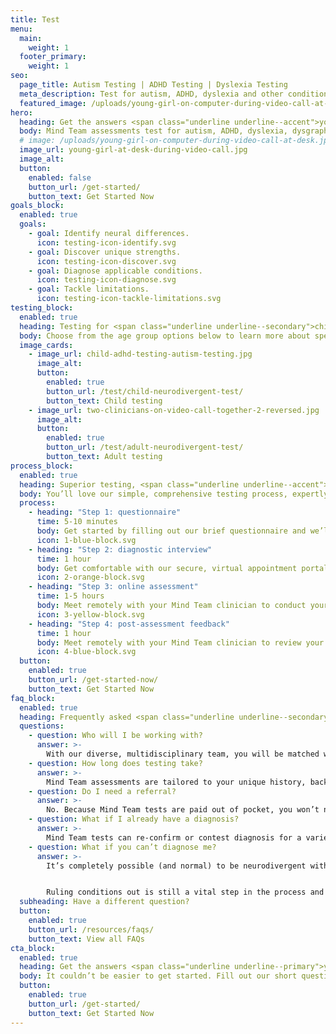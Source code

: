 ```yaml
---
title: Test
menu:
  main:
    weight: 1
  footer_primary:
    weight: 1
seo:
  page_title: Autism Testing | ADHD Testing | Dyslexia Testing
  meta_description: Test for autism, ADHD, dyslexia and other conditions with Mind Team neurodivergent testing—100% remote, comprehensive and professional.
  featured_image: /uploads/young-girl-on-computer-during-video-call-at-desk.jpg
hero:
  heading: Get the answers <span class="underline underline--accent">you need</span>.
  body: Mind Team assessments test for autism, ADHD, dyslexia, dysgraphia and dyscalculia in children and adults.
  # image: /uploads/young-girl-on-computer-during-video-call-at-desk.jpg
  image_url: young-girl-at-desk-during-video-call.jpg
  image_alt:
  button:
    enabled: false
    button_url: /get-started/
    button_text: Get Started Now
goals_block:
  enabled: true
  goals:
    - goal: Identify neural differences.
      icon: testing-icon-identify.svg
    - goal: Discover unique strengths.
      icon: testing-icon-discover.svg
    - goal: Diagnose applicable conditions.
      icon: testing-icon-diagnose.svg
    - goal: Tackle limitations.
      icon: testing-icon-tackle-limitations.svg
testing_block:
  enabled: true
  heading: Testing for <span class="underline underline--secondary">children and adults</span>
  body: Choose from the age group options below to learn more about specific Mind Team testing options and to get the most accurate pricing information.
  image_cards:
    - image_url: child-adhd-testing-autism-testing.jpg
      image_alt:
      button:
        enabled: true
        button_url: /test/child-neurodivergent-test/
        button_text: Child testing
    - image_url: two-clinicians-on-video-call-together-2-reversed.jpg
      image_alt:
      button:
        enabled: true
        button_url: /test/adult-neurodivergent-test/
        button_text: Adult testing
process_block:
  enabled: true
  heading: Superior testing, <span class="underline underline--accent">minus the stress</span>
  body: You’ll love our simple, comprehensive testing process, expertly designed to take the stress out of testing without sacrificing the accuracy of your results.
  process:
    - heading: "Step 1: questionnaire"
      time: 5-10 minutes
      body: Get started by filling out our brief questionnaire and we’ll help identify and schedule the test that best suits your needs.
      icon: 1-blue-block.svg
    - heading: "Step 2: diagnostic interview"
      time: 1 hour
      body: Get comfortable with our secure, virtual appointment portal and review your history, background and concerns with your Mind Team clinician.
      icon: 2-orange-block.svg
    - heading: "Step 3: online assessment"
      time: 1-5 hours
      body: Meet remotely with your Mind Team clinician to conduct your virtual assessment.
      icon: 3-yellow-block.svg
    - heading: "Step 4: post-assessment feedback"
      time: 1 hour
      body: Meet remotely with your Mind Team clinician to review your test results and get recommendations for which steps to take next and how to begin treatment.
      icon: 4-blue-block.svg
  button:
    enabled: true
    button_url: /get-started-now/
    button_text: Get Started Now
faq_block:
  enabled: true
  heading: Frequently asked <span class="underline underline--secondary">questions</span>
  questions:
    - question: Who will I be working with?
      answer: >-
        With our diverse, multidisciplinary team, you will be matched with the licensed clinician best suited to address your unique needs and concerns.
    - question: How long does testing take?
      answer: >-
        Mind Team assessments are tailored to your unique history, background and concerns, and vary in length. We’ll prepare you with what to expect before your test.
    - question: Do I need a referral?
      answer: >-
        No. Because Mind Team tests are paid out of pocket, you won’t need to obtain or wait for a referral, typically required by insurance providers.
    - question: What if I already have a diagnosis?
      answer: >-
        Mind Team tests can re-confirm or contest diagnosis for a variety of conditions. If you are confident in your diagnosis and simply need guidance and support, Mind Team treatment services are here to help.
    - question: What if you can’t diagnose me?
      answer: >-
        It’s completely possible (and normal) to be neurodivergent without meeting the full symptomatic requirements for an official condition diagnosis. 


        Ruling conditions out is still a vital step in the process and will help us get the information we need to successfully transition into the treatment phase.
  subheading: Have a different question?
  button:
    enabled: true
    button_url: /resources/faqs/
    button_text: View all FAQs
cta_block:
  enabled: true
  heading: Get the answers <span class="underline underline--primary">you need</span>.
  body: It couldn’t be easier to get started. Fill out our short questionnaire and we’ll handle the rest.
  button:
    enabled: true
    button_url: /get-started/
    button_text: Get Started Now
---
```

